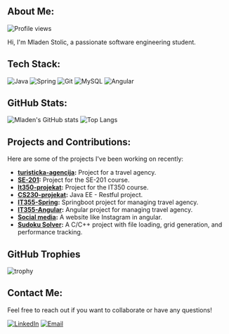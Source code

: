 ## About Me:
![Profile views](https://hits.seeyoufarm.com/api/count/incr/badge.svg?url=https://github.com/stole775)


Hi, I'm Mladen Stolic, a passionate software engineering student.

## Tech Stack:
![Java](https://img.shields.io/badge/Java-ED8B00?style=for-the-badge&logo=java&logoColor=white)
![Spring](https://img.shields.io/badge/Spring-6DB33F?style=for-the-badge&logo=spring&logoColor=white)
![Git](https://img.shields.io/badge/Git-F05032?style=for-the-badge&logo=git&logoColor=white)
![MySQL](https://img.shields.io/badge/MySQL-4479A1?style=for-the-badge&logo=mysql&logoColor=white)
![Angular](https://img.shields.io/badge/Angular-DD0031?style=for-the-badge&logo=angular&logoColor=white)

## GitHub Stats:
![Mladen's GitHub stats](https://github-readme-stats.vercel.app/api?username=stole775&show_icons=true&theme=radical)
![Top Langs](https://github-readme-stats.vercel.app/api/top-langs/?username=stole775&layout=compact&theme=radical)

## Projects and Contributions:
Here are some of the projects I've been working on recently:

- **[turisticka-agencija](https://github.com/stole775/turisticka-agencija):** Project for a travel agency.
- **[SE-201](https://github.com/stole775/SE-201):** Project for the SE-201 course.
- **[It350-projekat](https://github.com/stole775/It350-projekat):** Project for the IT350 course.
- **[CS230-projekat](https://github.com/stole775/CS230-projekat):** Java EE - Restful project.
- **[IT355-Spring](https://github.com/stole775/IT355-Projekat):** Springboot project for managing travel agency.
- **[IT355-Angular](https://github.com/stole775/IT355-Projekat-Angular):** Angular project for managing travel agency.
- **[Social media](https://github.com/stole775/IT255-Projekat):** A website like Instagram in angular.
- **[Sudoku Solver](https://github.com/stole775/CS323-sudoku):** A C/C++ project with file loading, grid generation, and performance tracking.



## GitHub Trophies
![trophy](https://github-profile-trophy.vercel.app/?username=stole775&theme=radical)

## Contact Me:
Feel free to reach out if you want to collaborate or have any questions!

[![LinkedIn](https://img.shields.io/badge/LinkedIn-0077B5?style=for-the-badge&logo=linkedin&logoColor=white)]([https://www.linkedin.com/in/mladenstolic](https://www.linkedin.com/in/mladen-stolic-749340109/?original_referer=https%3A%2F%2Fwww%2Egoogle%2Ecom%2F&originalSubdomain=rs))
[![Email](https://img.shields.io/badge/Email-D14836?style=for-the-badge&logo=gmail&logoColor=white)](mailto:mladen.stole@gmail.com)

